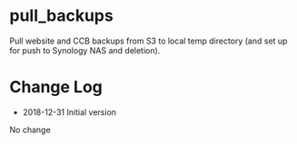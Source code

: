 # pull_backups
Pull website and CCB backups from S3 to local temp directory (and set up for push to Synology NAS and deletion).

# Change Log

* 2018-12-31 Initial version

No change